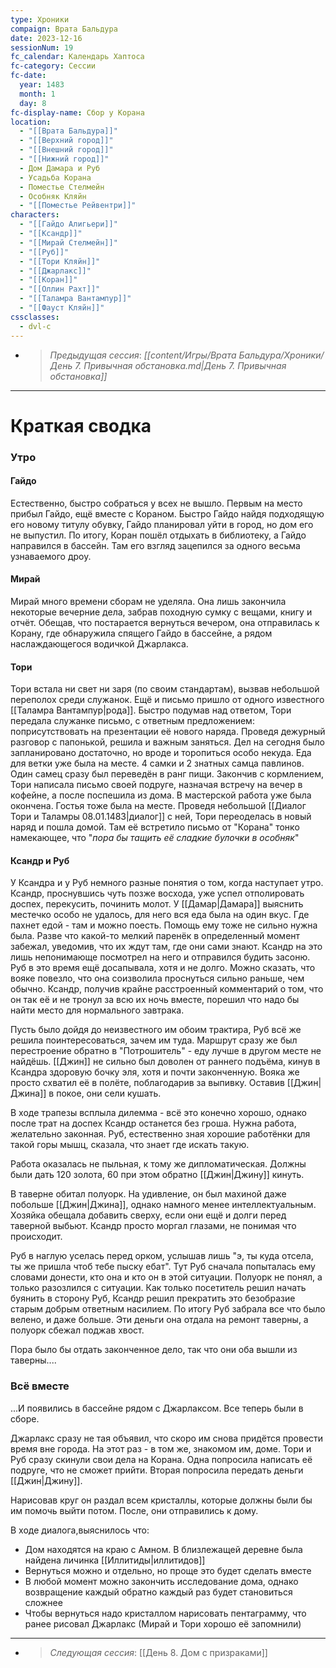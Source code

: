 ```yaml
---
type: Хроники
compaign: Врата Бальдура
date: 2023-12-16
sessionNum: 19
fc_calendar: Календарь Хаптоса
fc-category: Сессии
fc-date:
  year: 1483
  month: 1
  day: 8
fc-display-name: Сбор у Корана
location:
  - "[[Врата Бальдура]]"
  - "[[Верхний город]]"
  - "[[Внешний город]]"
  - "[[Нижний город]]"
  - Дом Дамара и Руб
  - Усадьба Корана
  - Поместье Стелмейн
  - Особняк Кляйн
  - "[[Поместье Рейвентри]]"
characters:
  - "[[Гайдо Алигьери]]"
  - "[[Ксандр]]"
  - "[[Мирай Стелмейн]]"
  - "[[Руб]]"
  - "[[Тори Кляйн]]"
  - "[[Джарлакс]]"
  - "[[Коран]]"
  - "[[Оллин Рахт]]"
  - "[[Таламра Вантампур]]"
  - "[[Фауст Кляйн]]"
cssclasses:
  - dvl-c
---
```


<!-- QueryToSerialize: LIST without ID "> *Предыдущая сессия*: *" + file.link + "*" From "content/Игры/Врата Бальдура/Хроники" WHERE sessionNum < this.sessionNum SORT sessionNum desc Limit 1 -->
<!-- SerializedQuery: LIST without ID "> *Предыдущая сессия*: *" + file.link + "*" From "content/Игры/Врата Бальдура/Хроники" WHERE sessionNum < this.sessionNum SORT sessionNum desc Limit 1 -->
- > *Предыдущая сессия*: *[[content/Игры/Врата Бальдура/Хроники/День 7. Привычная обстановка.md|День 7. Привычная обстановка]]*
<!-- SerializedQuery END -->

---


# Краткая сводка

### Утро 
#### Гайдо 
Естественно, быстро собраться у всех не вышло. 
Первым на место прибыл Гайдо, ещё вместе с Кораном. Быстро Гайдо найдя подходящую его новому титулу обувку, Гайдо планировал уйти в город, но дом его не выпустил. По итогу, Коран пошёл отдыхать в библиотеку, а Гайдо направился в бассейн. Там его взгляд зацепился за одного весьма узнаваемого дроу.

#### Мирай
Мирай много времени сборам не уделяла. Она лишь закончила некоторые вечерние дела, забрав походную сумку с вещами, книгу и отчёт. Обещав, что постарается вернуться вечером, она отправилась к Корану, где обнаружила спящего Гайдо в бассейне, а рядом наслаждающегося водичкой Джарлакса.

#### Тори
Тори встала ни свет ни заря (по своим стандартам), вызвав небольшой переполох среди служанок. Ещё и письмо пришло от одного известного [[Таламра Вантампур|рода]]. Быстро подумав над ответом, Тори передала служанке письмо, с ответным предложением: поприсутствовать на презентации её нового наряда.
Проведя дежурный разговор с папонькой, решила и важным заняться. Дел на сегодня было запланировано достаточно, но вроде и торопиться особо некуда. 
Еда для ветки уже была на месте. 4 самки и 2 знатных самца павлинов. Один самец сразу был переведён в ранг пищи. 
Закончив с кормлением, Тори написала письмо своей подруге, назначая встречу на вечер в кофейне, а после поспешила из дома.
В мастерской работа уже была окончена. Гостья тоже была на месте. Проведя небольшой [[Диалог Тори и Таламры 08.01.1483|диалог]] с ней, Тори переоделась в новый наряд и пошла домой. Там её встретило письмо от "Корана" тонко намекающее, что "*пора бы тащить её сладкие булочки в особняк*"

#### Ксандр и Руб
У Ксандра и у Руб немного разные понятия о том, когда наступает утро. Ксандр, проснувшись чуть позже восхода, уже успел отполировать доспех, перекусить, починить молот. У [[Дамар|Дамара]] выяснить местечко особо не удалось, для него вся еда была на один вкус. Где пахнет едой - там и можно поесть. Помощь ему тоже не сильно нужна была. Разве что какой-то мелкий паренёк в определенный момент забежал, уведомив, что их ждут там, где они сами знают. Ксандр на это лишь непонимающе посмотрел на него и отправился будить засоню.
Руб в это время ещё досапывала, хотя и не долго. Можно сказать, что вояке повезло, что она соизволила проснуться сильно раньше, чем обычно. Ксандр, получив крайне расстроенный комментарий о том, что он так её и не тронул за всю их ночь вместе, порешил что надо бы найти место для нормального завтрака. 

Пусть было дойдя до неизвестного им обоим трактира, Руб всё же решила поинтересоваться, зачем им туда. Маршрут сразу же был перестроение обратно в "Потрошитель" - еду лучше в другом месте не найдёшь. [[Джин]] не сильно был доволен от раннего подъёма, кинув в Ксандра здоровую бочку эля, хотя и почти законченную. Вояка же просто схватил её в полёте, поблагодарив за выпивку. Оставив [[Джин|Джина]] в покое, они сели кушать. 

В ходе трапезы всплыла дилемма - всё это конечно хорошо, однако после трат на доспех Ксандр останется без гроша. Нужна работа, желательно законная. Руб, естественно зная хорошие работёнки для такой горы мышц, сказала, что знает где искать такую.

Работа оказалась не пыльная, к тому же дипломатическая. Должны были дать 120 золота, 60 при этом обратно [[Джин|Джину]] кинуть. 

В таверне обитал полуорк. На удивление, он был махиной даже побольше [[Джин|Джина]], однако намного менее интеллектуальным. Хозяйка обещала добавить сверху, если они ещё и долги перед таверной выбьют. Ксандр просто моргал глазами, не понимая что происходит. 

Руб в наглую уселась перед орком, услышав лишь "э, ты куда отсела, ты же пришла чтоб тебе пыску ебат". Тут Руб сначала попыталась ему словами донести, кто она и кто он в этой ситуации. Полуорк не понял, а только разозлился с ситуации. Как только посетитель решил начать буянить в сторону Руб, Ксандр решил прекратить это безобразие старым добрым ответным насилием. По итогу Руб забрала все что было велено, и даже больше. Эти деньги она отдала на ремонт таверны, а полуорк сбежал поджав хвост.

Пора было бы отдать законченное дело, так что они оба вышли из таверны....

### Всё вместе 

...И появились в бассейне рядом с Джарлаксом. Все теперь были в сборе. 

Джарлакс сразу не тая объявил, что скоро им снова придётся провести время вне города. На этот раз - в том же, знакомом им, доме. Тори и Руб сразу скинули свои дела на Корана. Одна попросила написать её подруге, что не сможет прийти. Вторая попросила передать деньги [[Джин|Джину]].

Нарисовав круг он раздал всем кристаллы, которые должны были бы им помочь выйти потом. После, они отправились к дому.

В ходе диалога,выяснилось что:
- Дом находятся на краю с Амном. В близлежащей деревне была найдена личинка [[Иллитиды|иллитидов]]
- Вернуться можно и отдельно, но проще это будет сделать вместе
- В любой момент можно закончить исследование дома, однако возвращение каждый обратно каждый раз будет становиться сложнее
- Чтобы вернуться надо кристаллом нарисовать пентаграмму, что ранее рисовал Джарлакс (Мирай и Тори хорошо её запомнили)


---
<!-- QueryToSerialize: LIST without ID "> *Следующая сессия*: " + file.link From "content/Игры/Врата Бальдура/Хроники" WHERE sessionNum > this.sessionNum SORT sessionNum asc Limit 1 -->
<!-- SerializedQuery: LIST without ID "> *Следующая сессия*: " + file.link From "content/Игры/Врата Бальдура/Хроники" WHERE sessionNum > this.sessionNum SORT sessionNum asc Limit 1 -->
- > *Следующая сессия*: [[День 8. Дом с призраками]]
<!-- SerializedQuery END -->
